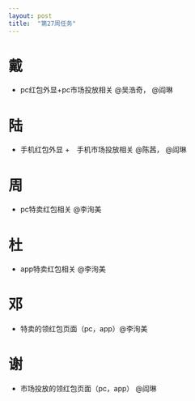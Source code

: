 ```yaml
---
layout: post
title:  "第27周任务"
---
```


# 戴

  - pc红包外显+pc市场投放相关 @吴浩奇， @阎琳

# 陆

  - 手机红包外显 +　手机市场投放相关 @陈茜， @阎琳

# 周

  - pc特卖红包相关 @李洵美

# 杜

  - app特卖红包相关 @李洵美

# 邓

  - 特卖的领红包页面（pc，app）@李洵美

# 谢

  - 市场投放的领红包页面（pc，app） @阎琳
